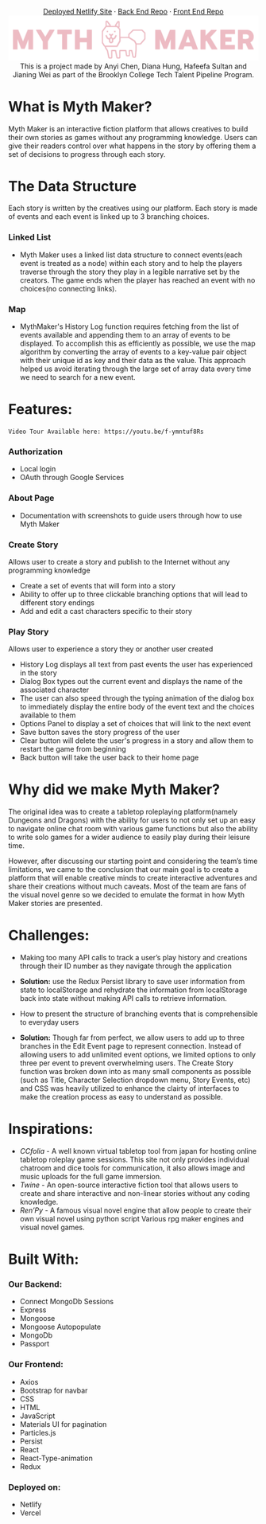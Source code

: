  <p align="center">
<a href="https://mythmakers.netlify.app">Deployed Netlify Site</a>
    ·
    <a href="https://github.com/anyichen212/Mythmaker_BE">Back End Repo</a>
    ·
    <a href="https://github.com/dhungwt/mythmaker_frontend/">Front End Repo</a>
<img src = "https://github.com/dhungwt/mythmaker_frontend/blob/main/src/pages/assets/MMlogo.png?raw=true">
   <br /> 
    This is a project made by Anyi Chen, Diana Hung, Hafeefa Sultan and Jianing Wei as part of the Brooklyn College Tech Talent Pipeline Program.
    <br />
    </p>

# What is Myth Maker?
 Myth Maker is an interactive fiction platform that allows creatives to build their own stories as games without any programming knowledge. Users can give their readers control over what happens in the story by offering them a set of decisions to progress through each story.

# The Data Structure
Each story is written by the creatives using our platform. Each story is made of events and each event is linked up to 3 branching choices. 
 ### Linked List
- Myth Maker uses a linked list data structure to connect events(each event is treated as a node) within each story and to help the players traverse through the story they play in a legible narrative set by the creators.  The game ends when the player has reached an event with no choices(no connecting links).

### Map
- MythMaker's History Log function requires fetching from the list of events available and appending them to an array of events to be displayed. To accomplish this as efficiently as possible, we use the map algorithm by converting the array of events to a key-value pair object with their unique id as key and their data as the value. This approach helped us avoid iterating through the large set of array data every time we need to search for a new event.

# Features: 
	Video Tour Available here: https://youtu.be/f-ymntuf8Rs
### Authorization
- Local login
- OAuth through Google Services

### About Page
- Documentation with screenshots to guide users through how to use Myth Maker

### Create Story
 Allows user to create a story and publish to the Internet without any programming knowledge
-  Create a set of events that will form into a story
-  Ability to offer up to three clickable branching options that will lead to different story endings
-  Add and edit a cast characters specific to their story

### Play Story
 Allows user to experience a story they or another user created
- History Log displays all text from past events the user has experienced in the story
- Dialog Box types out the current event and displays the name of the associated character
- The user can also speed through the typing animation of the dialog box to immediately display the entire body of the event text and the choices available to them
- Options Panel to display a set of choices that will link to the next event
- Save button saves the story progress of the user 
- Clear button will delete the user's progress in a story and allow them to restart the game from beginning
- Back button will take the user back to their home page
  
# Why did we make Myth Maker? 

The original idea was to create a tabletop roleplaying platform(namely Dungeons and Dragons) with the ability for users to not only set up an easy to navigate online chat room with various game functions but also the ability to write solo games for a wider audience to easily play during their leisure time. 
<p></p>
However, after discussing our starting point and considering the team’s time limitations, we came to the conclusion that our main goal is to create a platform that will enable creative minds to create interactive adventures and share their creations without much caveats. Most of the team are fans of the visual novel genre so we decided to emulate the format in how Myth Maker stories are presented.

# Challenges:
- Making too many API calls to track a user’s play history and creations through their ID number as they navigate through the application

- **Solution:** use the Redux Persist library to save user information from state to localStorage and rehydrate the information from localStorage back into state without making API calls to retrieve information.

- How to present the structure of branching events that is comprehensible to everyday users

- **Solution:** Though far from perfect, we allow users to add up to three branches in the Edit Event page to represent connection. Instead of allowing users to add unlimited event options, we limited options to only three per event to prevent overwhelming users. The Create Story function was broken down into as many small components as possible (such as Title, Character Selection dropdown menu, Story Events, etc) and CSS was heavily utilized to enhance the clairty of interfaces to make the creation process as easy to understand as possible.

# Inspirations:
- _CCfolia_ - A well known virtual tabletop tool from japan for hosting online tabletop roleplay game sessions. This site not only provides individual chatroom and dice tools for communication, it also allows image and music uploads for the full game immersion.
- _Twine_ - An open-source interactive fiction tool that allows users to create and share interactive and non-linear stories without any coding knowledge.
- _Ren’Py_ - 
A famous visual novel engine that allow people to create their own visual novel using python script
Various rpg maker engines and visual novel games.

# Built With:
### Our Backend:
- Connect MongoDb Sessions
- Express
- Mongoose
- Mongoose Autopopulate
- MongoDb
- Passport

### Our Frontend: 
- Axios
- Bootstrap for navbar
- CSS
- HTML
- JavaScript
- Materials UI for pagination
- Particles.js
- Persist
- React
- React-Type-animation
- Redux

### Deployed on:
- Netlify
-  Vercel

